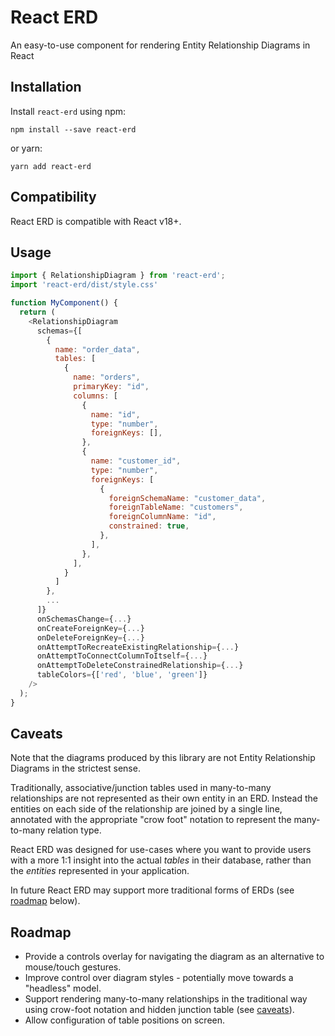 # React ERD

An easy-to-use component for rendering Entity Relationship Diagrams in React

## Installation

Install `react-erd` using npm:

```
npm install --save react-erd
```

or yarn:

```
yarn add react-erd
```

## Compatibility

React ERD is compatible with React v18+.

## Usage

```js
import { RelationshipDiagram } from 'react-erd';
import 'react-erd/dist/style.css'

function MyComponent() {
  return (
    <RelationshipDiagram
      schemas={[
        {
          name: "order_data",
          tables: [
            {
              name: "orders",
              primaryKey: "id",
              columns: [
                {
                  name: "id",
                  type: "number",
                  foreignKeys: [],
                },
                {
                  name: "customer_id",
                  type: "number",
                  foreignKeys: [
                    {
                      foreignSchemaName: "customer_data",
                      foreignTableName: "customers",
                      foreignColumnName: "id",
                      constrained: true,
                    },
                  ],
                },
              ],
            }
          ]
        },
        ...
      ]}
      onSchemasChange={...}
      onCreateForeignKey={...}
      onDeleteForeignKey={...}
      onAttemptToRecreateExistingRelationship={...}
      onAttemptToConnectColumnToItself={...}
      onAttemptToDeleteConstrainedRelationship={...}
      tableColors={['red', 'blue', 'green']}
    />
  );
}
```

## Caveats

Note that the diagrams produced by this library are not Entity Relationship Diagrams in the strictest sense.

Traditionally, associative/junction tables used in many-to-many relationships are not represented as their own entity in an ERD. Instead the entities on each side of the relationship are joined by a single line, annotated with the appropriate "crow foot" notation to represent the many-to-many relation type.

React ERD was designed for use-cases where you want to provide users with a more 1:1 insight into the actual _tables_ in their database, rather than the _entities_ represented in your application.

In future React ERD may support more traditional forms of ERDs (see [roadmap](#roadmap) below).

## Roadmap

- Provide a controls overlay for navigating the diagram as an alternative to mouse/touch gestures.
- Improve control over diagram styles - potentially move towards a "headless" model.
- Support rendering many-to-many relationships in the traditional way using crow-foot notation and hidden junction table (see [caveats](#caveats)).
- Allow configuration of table positions on screen.

